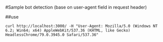 #Sample bot detection (base on user-agent field in request header)

##use

`curl http://localhost:3000/ -H "User-Agent: Mozilla/5.0 (Windows NT 6.2; Win64; x64) AppleWebKit/537.36 (KHTML, like Gecko) HeadlessChrome/79.0.3945.0 Safari/537.36"`
